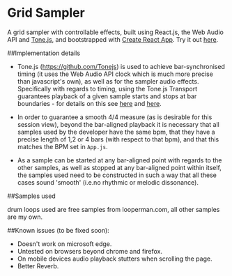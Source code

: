 # Grid Sampler
A grid sampler with controllable effects, built using React.js, the Web Audio API and [Tone.js](https://github.com/Tonejs), and bootstrapped with [Create React App](https://github.com/facebookincubator/create-react-app). Try it out [here](https://marcusmathioudakis.github.io/grid-sampler/).

##Implementation details

- Tone.js (https://github.com/Tonejs) is used to achieve bar-synchronised timing (it uses the Web Audio API clock which is much more precise than javascript's own), as well as for the sampler audio effects. Specifically with regards to timing, using the Tone.js Transport guarantees playback of a given sample starts and stops at bar boundaries - for details on this see [here](https://github.com/Tonejs/Tone.js/wiki/Transport) and [here](https://github.com/Tonejs/Tone.js/wiki/TransportTime).

- In order to guarantee a smooth 4/4 measure (as is desirable for this session view), beyond the bar-aligned playback it is necessary that all samples used by the developer have the same bpm, that they have a precise length of 1,2 or 4 bars (with respect to that bpm), and that this matches the BPM set in `App.js`.

- As a sample can be started at any bar-aligned point with regards to the other samples, as well as stopped at any bar-aligned point within itself, the samples used need to be constructed in such a way that all these cases sound 'smooth' (i.e.no rhythmic or melodic dissonance).

##Samples used

drum loops used are free samples from looperman.com, all other samples are my own.

##Known issues (to be fixed soon):

- Doesn't work on microsoft edge.
- Untested on browsers beyond chrome and firefox.
- On mobile devices audio playback stutters when scrolling the page.
- Better Reverb.

